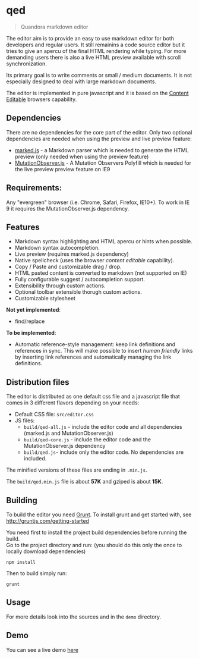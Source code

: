 # qed

> Quandora markdown editor

The editor aim is to provide an easy to use markdown editor for both developers and regular users. It still remainins a code source editor but it tries to give an apercu of the final HTML rendering while typing. For more demanding users there is also a live HTML preview available with scroll synchronization. 

Its primary goal is to write comments or small / medium documents. It is not especially designed to deal with large markdown documents.

The editor is implemented in pure javascript and it is based on the [Content Editable](https://developer.mozilla.org/en-US/docs/Web/Guide/HTML/Content_Editable) browsers capability. 

## Dependencies

There are no dependencies for the core part of the editor. 
Only two optional dependencies are needed when using the preview and live preview feature:

* [marked.js](https://github.com/chjj/marked) - a Markdown parser which is needed to generate the HTML preview (only needed when using the preview feature)
* [MutationObserver.js](https://github.com/polymer/MutationObservers) - A Mutation Observers Polyfill which is needed for the live preview preview feature on IE9

## Requirements:
Any "evergreen" browser (i.e. Chrome, Safari, Firefox, IE10+). To work in IE 9 it requires the MutationObserver.js dependency.

## Features
* Markdown syntax highlighting and HTML apercu or hints when possible.
* Markdown syntax autocompletion.
* Live preview (requires marked.js dependency)
* Native spellcheck (uses the browser *content editable* capability).
* Copy / Paste and customizable drag / drop. 
* HTML pasted content is converted to markdown (not supported on IE)
* Fully configurable suggest / autocompletion support.
* Extensibility through custom actions.
* Optional toolbar extensible thorugh custom actions.
* Customizable stylesheet

**Not yet implemented**:
* find/replace

**To be implemented**:
* Automatic reference-style management: keep link definitions and references in sync.
This will make possible to insert *human friendly* links by inserting link references and automatically managing the link definitions.

## Distribution files

The editor is distributed as one default css file and a javascript file that comes in 3 different flavors depending on your needs:

* Default CSS file: `src/editor.css`
* JS files:
  * `build/qed-all.js` - include the editor code and all dependencies (marked.js and MutationObserver.js)
  * `build/qed-core.js` - include the editor code and the MutationObserver.js dependency
  * `build/qed.js`- include only the editor code. No dependencies are included.

The minified versions of these files are ending in `.min.js`.

The `build/qed.min.js` file is about **57K** and gziped is about **15K**.

## Building 

To build the editor you need [Grunt](http://gruntjs.com/). To install grunt and get started with, see http://gruntjs.com/getting-started

You need first to install the project build dependencies before running the build.  
Go to the project directory and run: (you should do this only the once to locally download dependencies)

```shell
npm install
```

Then to build simply run:

```shell
grunt
```

## Usage


For more details look into the sources and in the `demo` directory.

## Demo

You can see a live demo [here]()
